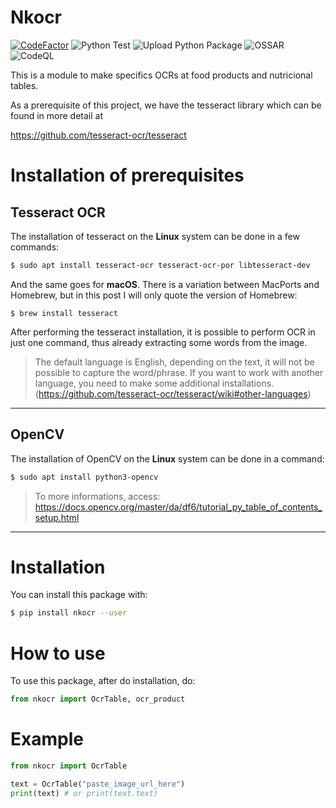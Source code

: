 # Nkocr

[![CodeFactor](https://www.codefactor.io/repository/github/lucs1590/nkocr/badge)](https://www.codefactor.io/repository/github/lucs1590/nkocr)
![Python Test](https://github.com/Lucs1590/Nkocr/workflows/Python%20Test/badge.svg)
![Upload Python Package](https://github.com/Lucs1590/Nkocr/workflows/Upload%20Python%20Package/badge.svg?branch=v0.2.2)
![OSSAR](https://github.com/Lucs1590/Nkocr/workflows/OSSAR/badge.svg)
![CodeQL](https://github.com/Lucs1590/Nkocr/workflows/CodeQL/badge.svg)

This is a module to make specifics OCRs at food products and nutricional tables.


As a prerequisite of this project, we have the tesseract library which can be found in more detail at

https://github.com/tesseract-ocr/tesseract

# Installation of prerequisites
## Tesseract OCR
The installation of tesseract on the **Linux** system can be done in a few commands:

```bash
$ sudo apt install tesseract-ocr tesseract-ocr-por libtesseract-dev
```

And the same goes for **macOS**. There is a variation between MacPorts and Homebrew, but in this post I will only quote the version of Homebrew:
```
$ brew install tesseract
```
After performing the tesseract installation, it is possible to perform OCR in just one command, thus already extracting some words from the image.
> The default language is English, depending on the text, it will not be possible to capture the word/phrase.
If you want to work with another language, you need to make some additional installations. (https://github.com/tesseract-ocr/tesseract/wiki#other-languages)
---
## OpenCV
The installation of OpenCV on the **Linux** system can be done in a command:

```bash
$ sudo apt install python3-opencv
```
 > To more informations, access: https://docs.opencv.org/master/da/df6/tutorial_py_table_of_contents_setup.html
---
# Installation
You can install this package with:
```bash
$ pip install nkocr --user
```

# How to use
To use this package, after do installation, do:
```python
from nkocr import OcrTable, ocr_product
```

# Example
```python
from nkocr import OcrTable

text = OcrTable("paste_image_url_here")
print(text) # or print(text.text)
```
